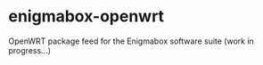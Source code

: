 enigmabox-openwrt
=================

OpenWRT package feed for the Enigmabox software suite (work in progress...)
